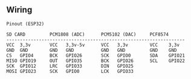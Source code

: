 ## Wiring

    Pinout (ESP32)

    SD CARD         PCM1808 (ADC)      PCM5102 (DAC)     PCF8574
    ------------------------------------------------------------------
    VCC  3,3v       VCC   3,3v-5v      VCC   3,3v        VCC    3,3v
    GND  GND        GND   GND          GND   GND         GND    GND
    CS   GPIO4      BCK   GPIO26       SCK   GPIO0       SDA    GPIO21
    MISO GPIO19     OUT   GPIO35       BCK   GPIO26      SCL    GPIO22
    SCK  GPIO12     LRC   GPIO33       DIN   GPIO25
    MOSI GPIO23     SCK   GPIO0        LCK   GPIO33